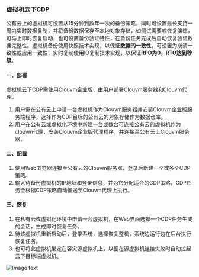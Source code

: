 ### 虚拟机云下CDP

公有云上的虚拟机可设置从15分钟到数年一次的备份策略，同时可设置最长支持一周内实时数据复制，并将备份数据保存至本地对象存储，如测试需要或恢复演练，可马上即时恢复启动，也可设置备份验证特性，在备份任务完成后自动恢复验证数据完整性。虚拟机备份使用快照技术实现，以保证**数据的一致性**，可设置为崩溃一致性或应用一致性，实时复制使用IO复制技术实现，以保证**RPO为0，RTO达到秒级**。

#### 一、部署

虚拟机云下CDP需使用Clouvm企业版，由用户部署Clouvm服务器和Clouvm代理。

 1. 用户需在公有云上申请一台虚拟机作为Clouvm服务器并安装Clouvm企业版服务端程序，选择作为CDP目标的公有云的对象存储作为数据仓库。
 2. 用户在公有云或虚拟化环境中新建一台或数台可连接公有云的虚拟机作为clouvm代理，安装Clouvm企业版代理程序，并连接至公有云上Clouvm服务器。

#### 二、配置

 1. 使用Web浏览器连接至公有云的Clouvm服务器，登录后新建一个或多个CDP策略。
 2. 输入待备份虚拟机的IP地址和登录信息，并为它分配适合的CDP策略，CDP任务会根据CDP策略自动推送至Clouvm代理上执行。

#### 三、恢复

 1. 在私有云或虚拟化环境中申请一台虚拟机，在Web界面选择一个CDP任务生成的会话，生成即时恢复任务。
 2. 待该虚拟机重新启动后，登录系统，选择恢复整机，系统边运行边在后台执行恢复任务。
 3. 也可将此虚拟机绑定在容灾源虚拟机上，以便在源虚拟机连接失败时自动拉起云下目标端虚拟机。

![Image text](/cloud.jpg)

